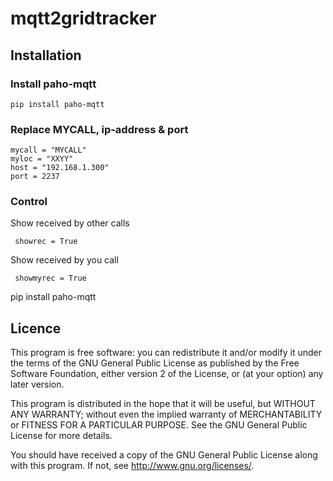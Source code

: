 # mqtt2gridtracker

## Installation

### Install paho-mqtt

	pip install paho-mqtt


### Replace MYCALL, ip-address & port

    mycall = "MYCALL"
    myloc = "XXYY"
    host = "192.168.1.300"
    port = 2237


### Control 

Show received by other calls 

     showrec = True

Show received by you call

     showmyrec = True


pip install paho-mqtt



## Licence

 This program is free software: you can redistribute it and/or modify
 it under the terms of the GNU General Public License as published by
 the Free Software Foundation, either version 2 of the License, or
 (at your option) any later version.

 This program is distributed in the hope that it will be useful,
 but WITHOUT ANY WARRANTY; without even the implied warranty of
 MERCHANTABILITY or FITNESS FOR A PARTICULAR PURPOSE.  See the
 GNU General Public License for more details.

  You should have received a copy of the GNU General Public License
  along with this program.  If not, see <http://www.gnu.org/licenses/>.
